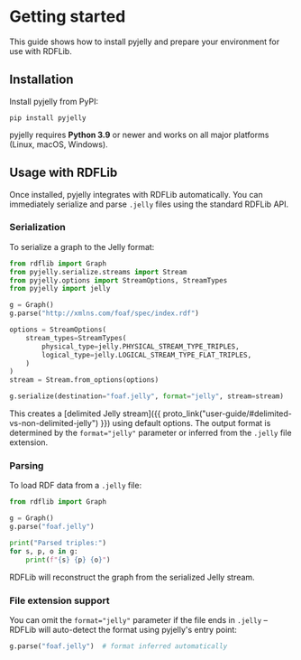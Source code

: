 # Getting started

This guide shows how to install pyjelly and prepare your environment for use with RDFLib.

## Installation

Install pyjelly from PyPI:

```
pip install pyjelly
```

pyjelly requires **Python 3.9** or newer and works on all major platforms (Linux, macOS, Windows).


## Usage with RDFLib

Once installed, pyjelly integrates with RDFLib automatically. You can immediately serialize and parse `.jelly` files using the standard RDFLib API.

### Serialization

To serialize a graph to the Jelly format:

```python
from rdflib import Graph
from pyjelly.serialize.streams import Stream
from pyjelly.options import StreamOptions, StreamTypes
from pyjelly import jelly

g = Graph()
g.parse("http://xmlns.com/foaf/spec/index.rdf")

options = StreamOptions(
    stream_types=StreamTypes(
        physical_type=jelly.PHYSICAL_STREAM_TYPE_TRIPLES,
        logical_type=jelly.LOGICAL_STREAM_TYPE_FLAT_TRIPLES,
    )
)
stream = Stream.from_options(options)

g.serialize(destination="foaf.jelly", format="jelly", stream=stream)
```

This creates a [delimited Jelly stream]({{ proto_link("user-guide/#delimited-vs-non-delimited-jelly") }}) using default options. The output format is determined by the `format="jelly"` parameter or inferred from the `.jelly` file extension.

### Parsing

To load RDF data from a `.jelly` file:

```python
from rdflib import Graph

g = Graph()
g.parse("foaf.jelly")

print("Parsed triples:")
for s, p, o in g:
    print(f"{s} {p} {o}")
```

RDFLib will reconstruct the graph from the serialized Jelly stream.

### File extension support

You can omit the `format="jelly"` parameter if the file ends in `.jelly` – RDFLib will auto-detect the format using pyjelly's entry point:

```python
g.parse("foaf.jelly")  # format inferred automatically
```
